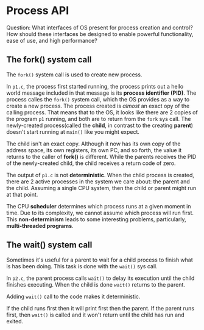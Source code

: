 # Process API

Question: What interfaces of OS present for process creation and control? How should
these interfaces be designed to enable powerful functionality, ease of use, and 
high performance?

## The fork() system call
The `fork()` system call is used to create new process. 

In `p1.c`, the process first started running, the process prints out a hello world message included in that message is its 
**process identifier (PID)**. The process calles the `fork()` system call, which the OS provides as a way to create a new process. The process created is *almost* an exact opy of the calling process. That means that to the OS, it looks like there are 2 copies of the program `p1` running, and both are to return from the `fork` sys call. The newly-created process(called the **child**, in contrast to the creating **parent**) doesn't start running at `main()` like you might expect. 

The child isn't an exact copy. Although it now has its own copy of the address space, its own registers, its own PC, and so forth, the value it returns to the caller of **fork()** is different. While the parents receives the PID of the newly-created child, the child receives a return code of zero.

The output of `p1.c` is not **deterministic**. When the child process
is created, there are 2 active processes in the system we care about: the parent
and the child. Assuming a single CPU system, then the child or parent might run
at that point.

The CPU **scheduler** determines which process runs at a given moment in time.
Due to its complexity, we cannot assume which process will run first. This
**non-determinism** leads to some interesting problems, particularly,
**multi-threaded programs**.

## The wait() system call
Sometimes it's useful for a parent to wait for a child process to finish what is 
has been doing. This task is done with the `wait()` sys call. 

In `p2.c`, the parent process calls `wait()` to delay its execution until the child finishes
executing. When the child is done `wait()` returns to the parent.

Adding `wait()` call to the code makes it deterministic. 

If the child runs first then it will print first then the parent. If the parent runs 
first, then `wait()` is called and it won't return until the child has run and exited.
